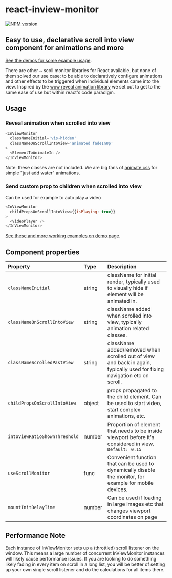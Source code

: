 # react-inview-monitor

[![NPM version](https://badge.fury.io/js/react-inview-monitor.svg)](https://www.npmjs.com/package/react-inview-monitor)

## Easy to use, declarative scroll into view component for animations and more
[See the demos for some example usage](https://snipsco.github.io/react-inview-monitor/).

There are other ~ scoll monitor libraries for React available, but none of them solved our use case: to be able to declaratively configure animations and other effects to be
triggered when individual elements came into the view. Inspired by the [wow reveal animation library](http://mynameismatthieu.com/WOW/) we set out to get to the same ease of use but within react's code paradigm.

## Usage

### Reveal animation when scrolled into view
```js
<InViewMonitor
  classNameInitial='vis-hidden'
  classNameOnScrollIntoView='animated fadeInUp'
>
  <ElementToAnimateIn />
</InViewMonitor>
```
Note: these classes are not included. We are big fans of [animate.css](https://github.com/daneden/animate.css) for simple "just add water" animations.

### Send custom prop to children when scrolled into view
Can be used for example to auto play a video
```js
<InViewMonitor
  childPropsOnScrollIntoView={{isPlaying: true}}
>
  <VideoPlayer />
</InViewMonitor>
```

[See these and more working examples on demo page](https://snipsco.github.io/react-inview-monitor/).


## Component properties

| Property | Type | Description
:---|:---|:---
| `classNameInitial` | string | className for initial render, typically used to visually hide if element will be animated in. |
| `classNameOnScrollIntoView` | string | className added when scrolled into view, typically animation related classes. |
| `classNameScrolledPastView` | string | className added/removed when scrolled out of view and back in again, typically used for fixing navigation etc on scroll. |
| `childPropsOnScrollIntoView` | object | props propagated to the child element. Can be used to start video, start complex animations, etc. |
| `intoViewRatioShownThreshold` | number | Proportion of element that needs to be inside viewport before it's considered in view. `Default: 0.15`  |
| `useScrollMonitor` | func | Convenient function that can be used to dynamically disable the monitor, for example for mobile devices. |
| `mountInitDelayTime` | number | Can be used if loading in large images etc that changes viewport coordinates on page |


## Performance Note

Each instance of InViewMonitor sets up a (throttled) scroll listener
on the window. This means a large number of concurrent InViewMonitor instances
will likely cause performance issues. If you are looking to do something likely
fading in every item on scroll in a long list, you will be better of setting up
your own single scroll listener and do the calculations for all items there.

